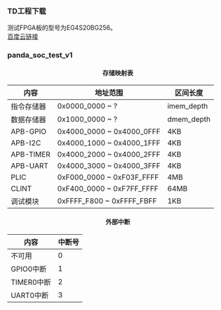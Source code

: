 ### TD工程下载
测试FPGA板的型号为EG4S20BG256。  
[百度云链接](https://pan.baidu.com/s/1Wq-isumnnuQNxXdvCApr0g?pwd=1234)  

### panda_soc_test_v1
#### <center>存储映射表</center>
|内容|地址范围|区间长度|
|---|---|---|
|指令存储器|0x0000_0000 ~ ?|imem_depth|
|数据存储器|0x1000_0000 ~ ?|dmem_depth|
|APB-GPIO|0x4000_0000 ~ 0x4000_0FFF|4KB|
|APB-I2C|0x4000_1000 ~ 0x4000_1FFF|4KB|
|APB-TIMER|0x4000_2000 ~ 0x4000_2FFF|4KB|
|APB-UART|0x4000_3000 ~ 0x4000_3FFF|4KB|
|PLIC|0xF000_0000 ~ 0xF03F_FFFF|4MB|
|CLINT|0xF400_0000 ~ 0xF7FF_FFFF|64MB|
|调试模块|0xFFFF_F800 ~ 0xFFFF_FBFF|1KB|

#### <center>外部中断</center>
|内容|中断号|
|---|---|
|不可用|0|
|GPIO0中断|1|
|TIMER0中断|2|
|UART0中断|3|
